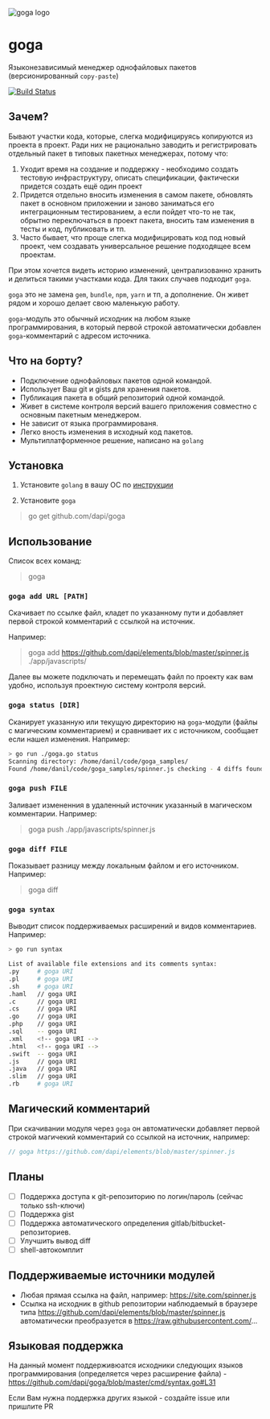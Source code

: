 ![goga logo](https://raw.githubusercontent.com/dapi/goga/master/assets/goga.png)

# goga

Языконезависимый менеджер однофайловых пакетов (версионированный `copy-paste`)

[![Build Status](https://travis-ci.org/dapi/goga.svg?branch=master)](https://travis-ci.org/dapi/goga)

## Зачем?

Бывают участки кода, которые, слегка модифицируясь копируются из проекта в проект. Ради них не рационально заводить и регистрировать отдельный пакет в типовых пакетных менеджерах, потому что:

1. Уходит время на создание и поддержку - необходимо создать тестовую инфраструктуру, описать спецификации, фактически придется создать ещё один проект
2. Придется отдельно вносить изменения в самом пакете, обновлять пакет в основном приложении и заново заниматься его интеграционным тестированием, а если пойдет что-то не так, обрытно переключаться в проект пакета, вносить там изменения в тесты и код, публиковать и тп.
3. Часто бывает, что проще слегка модифицировать код под новый проект, чем создавать универсальное решение подходящее всем проектам.

При этом хочется видеть историю изменений, централизованно хранить и делиться такими участками кода. Для таких случаев подходит `goga`.

`goga` это не замена `gem`, `bundle`, `npm`, `yarn` и тп, а дополнение. Он живет рядом и хорошо делает свою маленькую работу.

`goga`-модуль это обычный исходник на любом языке программирования, в который первой строкой автоматически добавлен `goga`-комментарий с адресом источника.

## Что на борту?

* Подключение однофайловых пакетов одной командой.
* Использует Ваш git и gists для хранения пакетов.
* Публикация пакета в общий репозиторий одной командой.
* Живет в системе контроля версий вашего приложения совместно с основным пакетным менеджером.
* Не зависит от языка программированя.
* Легко вность изменения в исходный код пакетов.
* Мультиплатформенное решение, написано на `golang`

## Установка

1. Установите `golang` в вашу ОС по [инструкции](https://golang.org/doc/install)

2. Установите `goga`

> go get github.com/dapi/goga

## Использование

Список всех команд:

> goga

### `goga add URL [PATH]`

Скачивает по ссылке файл, кладет по указанному пути и добавляет первой строкой комментарий с ссылкой на источник.

Например: 

> goga add https://github.com/dapi/elements/blob/master/spinner.js ./app/javascripts/

Далее вы можете подключать и перемещать файл по проекту как вам удобно, используя проектную систему контроля версий.

### `goga status [DIR]`

Сканирует указанную или текущую директорию на `goga`-модули (файлы с магическим комментарием) и сравнивает их с источником, сообщает если нашел изменения. Например:

```sh
> go run ./goga.go status
Scanning directory: /home/danil/code/goga_samples/
Found /home/danil/code/goga_samples/spinner.js checking - 4 diffs found
```

### `goga push FILE`

Заливает измененния в удаленный источник указанный в магическом комментарии. Например:

> goga push ./app/javascripts/spinner.js

### `goga diff FILE`

Показывает разницу между локальным файлом и его источником. Например:

> goga diff

### `goga syntax`

Выводит список поддерживаемых расширений и видов комментариев. Например:

```sh
> go run syntax

List of available file extensions and its comments syntax:
.py     # goga URI
.pl     # goga URI
.sh     # goga URI
.haml   // goga URI
.c      // goga URI
.cs     // goga URI
.go     // goga URI
.php    // goga URI
.sql    -- goga URI
.xml    <!-- goga URI -->
.html   <!-- goga URI -->
.swift  -- goga URI
.js     // goga URI
.java   // goga URI
.slim   // goga URI
.rb     # goga URI
```

## Магический комментарий

При скачивании модуля через `goga` он автоматически добавляет первой строкой магичекий комментарий со ссылкой на источник, например:

```javascript
// goga https://github.com/dapi/elements/blob/master/spinner.js
```

## Планы

* [ ] Поддержка доступа к git-репозиторию по логин/пароль (сейчас только ssh-ключи)
* [ ] Поддержка gist
* [ ] Поддержка автоматического определения gitlab/bitbucket-репозиториев.
* [ ] Улучшить вывод diff
* [ ] shell-автокомплит

## Поддерживаемые источники модулей

* Любая прямая ссылка на файл, например: https://site.com/spinner.js
* Ссылка на исходник в github репозитории наблюдаемый в браузере типа https://github.com/dapi/elements/blob/master/spinner.js автоматически преобразуется в https://raw.githubusercontent.com/...

## Языковая поддержка

На данный момент поддерживюатся исходники следующих языков программирования
(определяется через расширение файла) - https://github.com/dapi/goga/blob/master/cmd/syntax.go#L31

Если Вам нужна поддержка других языкой - создайте issue или пришлите PR
